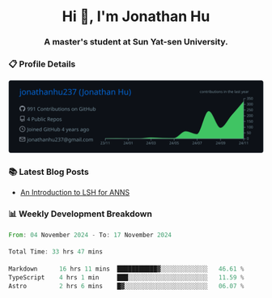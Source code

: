 <h1 align="center">Hi 👋, I'm Jonathan Hu</h1>
<h3 align="center">A master's student at Sun Yat-sen University.</h3>

<h3> 📋 Profile Details </h3>

<p align="center">
  <img src="https://raw.githubusercontent.com/jonathanhu237/jonathanhu237/main/profile-summary-card-output/github_dark/0-profile-details.svg" alt="Description">
</p>

<h3> 📚 Latest Blog Posts </h3> 

<!-- BLOG-POST-LIST:START -->
- [An Introduction to LSH for ANNS](https://jonathanhu.tech/2024/11/18/an-introduction-to-lsh-for-anns/post/)
<!-- BLOG-POST-LIST:END -->

<h3> 📊 Weekly Development Breakdown </h3>

<!--START_SECTION:waka-->

```rust
From: 04 November 2024 - To: 17 November 2024

Total Time: 33 hrs 47 mins

Markdown      16 hrs 11 mins  ███████████▓░░░░░░░░░░░░░   46.61 %
TypeScript    4 hrs 1 min     ███░░░░░░░░░░░░░░░░░░░░░░   11.59 %
Astro         2 hrs 6 mins    █▓░░░░░░░░░░░░░░░░░░░░░░░   06.07 %
```

<!--END_SECTION:waka-->
